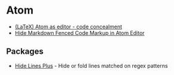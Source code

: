 # Atom

- [(LaTeX) Atom as editor - code concealment](https://www.reddit.com/r/LaTeX/comments/bbjgzi/atom_as_editor_code_concealment/)
- [Hide Markdown Fenced Code Markup in Atom Editor](https://techne.alaya.net/?p=22433)

## Packages
- [Hide Lines Plus](https://atom.io/packages/hide-lines-plus) - Hide or fold lines matched on regex patterns
